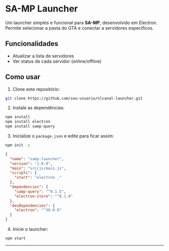 # SA-MP Launcher

Um launcher simples e funcional para **SA-MP**, desenvolvido em Electron. Permite selecionar a pasta do GTA e conectar a servidores específicos.

## Funcionalidades

* Atualizar a lista de servidores
* Ver status de cada servidor (online/offline)

## Como usar

1. Clone este repositório:

```bash
git clone https://github.com/seu-usuario/nlcanal-launcher.git
```

2. Instale as dependências:

```bash
npm install
npm install electron
npm install samp-query
```

3. Inicialize o `package.json` e edite para ficar assim:

```bash
npm init -y
```

```json
{
  "name": "samp-launcher",
  "version": "1.0.0",
  "main": "src/js/main.js",
  "scripts": {
    "start": "electron ."
  },
  "dependencies": {
    "samp-query": "^0.1.5",
    "electron-store": "^8.1.0"
  },
  "devDependencies": {
    "electron": "^30.0.0"
  }
}
```

4. Inicie o launcher:

```bash
npm start
```

---

